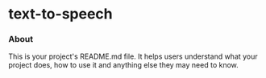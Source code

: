 text-to-speech
==============

### About

This is your project's README.md file. It helps users understand what your
project does, how to use it and anything else they may need to know.